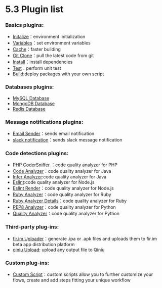 # 5.3 Plugin list

### Basics  plugins:
- [Initalize](./plugins_nitialize.html)：environment initialization 
- [Variables](./plugins_variables.html)：set environment variables
- [Cache](./plugins_cache.html)：faster building
- [Git Clone](./plugins_git_clone.html)：pull the latest code from git
- [Install](./plugins_install.html)：install dependencies
- [Test](./plugins_test.html)：perform unit test
- [Build](./plugins_build.html):deploy packages with your own script

### Databases  plugins:
- [MySQL Database](./plugins_mysql_database.html)
- [MongoDB Database](./plugins_mongodb_database.html)
- [Redis Database](./plugins_redis_database.html)

### Message notifications plugins:
- [Email Sender](./plugins_email_sender.html)：sends email notification 
- [slack notification](./plugins_slack_notification.html)：sends slack message notification

### Code detections plugins:
- [PHP CoderSniffer ](./plugins_php_codesniffer.html)：code quality analyzer for PHP
- [Code Analyzer](./waiting.html)：code quality analyzer for Java 
- [Infer Analyzer](./waiting.html):code quality analyzer for Java 
- [Eslint](./plugins_eslint.html):code quality analyzer for Node.js 
- [Eslint Render](./plugins_eslint_render.html)：code quality analyzer for Node.js 
- [Ruby Analyzer](./plugins_ruby_analyzer.html)：code quality analyzer for Ruby 
- [Ruby Analyzer Details](./plugins_ruby_analyzer_details.html)：code quality analyzer for Ruby 
- [PEP8 Analyzer](./waiting.html)：code quality analyzer for Python 
- [Quality Analyzer](./waiting.html)：code quality analyzer for Python 

### Third-party plug-ins:
- [fir.im Uploader](./plugins_firim_uploader.html)：generate .ipa or .apk files and uploads them to fir.im beta app distribution platform
- [qiniu Upload](./plugins_qiniu_upload.html): upload any output file to Qiniu

### Custom plug-ins:
- [Custom Script](./plugins_custom_script.html)：custom scripts allow you to further customize your flows, create and add steps fitting your unique workflow

